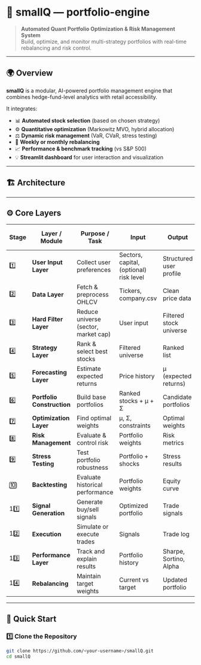 # 🧠 smallQ — portfolio-engine

> **Automated Quant Portfolio Optimization & Risk Management System**  
> Build, optimize, and monitor multi-strategy portfolios with real-time rebalancing and risk control.

---

## 🌍 Overview

**smallQ** is a modular, AI-powered portfolio management engine that combines hedge-fund-level analytics with retail accessibility.

It integrates:
- 📊 **Automated stock selection** (based on chosen strategy)
- ⚙️ **Quantitative optimization** (Markowitz MVO, hybrid allocation)
- ⚖️ **Dynamic risk management** (VaR, CVaR, stress testing)
- 🔁 **Weekly or monthly rebalancing**
- 📈 **Performance & benchmark tracking** (vs S&P 500)
- 💡 **Streamlit dashboard** for user interaction and visualization

---

## 🏗️ Architecture


---

## ⚙️ Core Layers

| Stage | Layer / Module | Purpose / Task | Input | Output | Models / Techniques Used | Status |
|-------|----------------|----------------|--------|---------|--------------------------|---------|
| 1️⃣ | **User Input Layer** | Collect user preferences | Sectors, capital, (optional) risk level | Structured user profile | 
| 2️⃣ | **Data Layer** | Fetch & preprocess OHLCV | Tickers, company.csv | Clean price data | yfinance API 
| 3️⃣ | **Hard Filter Layer** | Reduce universe (sector, market cap) | User input | Filtered stock universe | Basic filters | ✅ Done |
| 4️⃣ | **Strategy Layer** | Rank & select best stocks | Filtered universe | Ranked list | Momentum, Value, etc. | ✅ Done |
| 5️⃣ | **Forecasting Layer** | Estimate expected returns | Price history | μ (expected returns) | Rolling mean, CAPM | ✅ Done |
| 6️⃣ | **Portfolio Construction** | Build base portfolios | Ranked stocks + μ + Σ | Candidate portfolios | MVO, Utility Theory | ✅ Done |
| 7️⃣ | **Optimization Layer** | Find optimal weights | μ, Σ, constraints | Optimal weights | Markowitz, Convex Opt | ✅ Done |
| 8️⃣ | **Risk Management** | Evaluate & control risk | Portfolio weights | Risk metrics | VaR, CVaR, Beta, Vol | ✅ Done |
| 9️⃣ | **Stress Testing** | Test portfolio robustness | Portfolio + shocks | Stress results | Historical + Monte Carlo | ✅ Done |
| 🔟 | **Backtesting** | Evaluate historical performance | Portfolio weights | Equity curve | Rolling simulation | 🔜 Next |
| 11️⃣ | **Signal Generation** | Generate buy/sell signals | Optimized portfolio | Trade signals | Rebalance-driven logic | 🔜 Planned |
| 12️⃣ | **Execution** | Simulate or execute trades | Signals | Trade log | Paper trading / APIs | ⚙️ Optional |
| 13️⃣ | **Performance Layer** | Track and explain results | Portfolio history | Sharpe, Sortino, Alpha | Visualization | 🔜 Next |
| 14️⃣ | **Rebalancing** | Maintain target weights | Current vs target | Updated portfolio | Automated loop | ✅ Done |

---

## 🚀 Quick Start

### 1️⃣ Clone the Repository
```bash
git clone https://github.com/<your-username>/smallQ.git
cd smallQ

